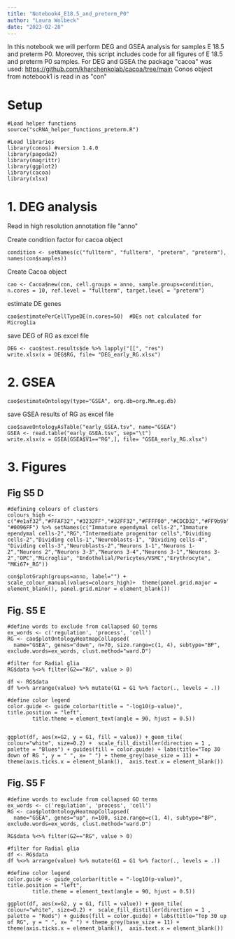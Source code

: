 ```yaml
---
title: "Notebook4_E18.5_and_preterm_P0"
author: "Laura Wolbeck"
date: "2023-02-28"
---
```


In this notebook we will perform DEG and GSEA analysis for samples E 18.5 and preterm P0. Moreover, this script includes code for all figures of E 18.5 and preterm P0 samples. 
For DEG and GSEA the package "cacoa" was used: https://github.com/kharchenkolab/cacoa/tree/main
Conos object from notebook1 is read in as "con"

# Setup
```{r setup, results='hide', warning=FALSE, message = FALSE}
#Load helper functions
source("scRNA_helper_functions_preterm.R")

#Load libraries
library(conos) #version 1.4.0
library(pagoda2)
library(magrittr)
library(ggplot2)
library(cacoa)
library(xlsx)
```

# 1. DEG analysis
Read in high resolution annotation file "anno"

Create condition factor for cacoa object
```{r,eval=FALSE }
condition <- setNames(c("fullterm", "fullterm", "preterm", "preterm"), names(con$samples))
```

Create Cacoa object
```{r,eval=FALSE}
cao <- Cacoa$new(con, cell.groups = anno, sample.groups=condition, n.cores = 10, ref.level = "fullterm", target.level = "preterm")
```

estimate DE genes
```{r,eval=FALSE}
cao$estimatePerCellTypeDE(n.cores=50)  #DEs not calculated for Microglia
```

save DEG of RG as excel file 
```{r}
DEG <- cao$test.results$de %>% lapply("[[", "res") 
write.xlsx(x = DEG$RG, file= "DEG_early_RG.xlsx")
```

# 2. GSEA
```{r}
cao$estimateOntology(type="GSEA", org.db=org.Mm.eg.db)
```

save GSEA results of RG as excel file
```{r}
cao$saveOntologyAsTable("early_GSEA.tsv", name="GSEA")
GSEA <- read.table("early_GSEA.tsv", sep="\t")
write.xlsx(x = GSEA[GSEA$V1=="RG",], file= "GSEA_early_RG.xlsx")
```

# 3. Figures
## Fig S5 D
```{r}
#defining colours of clusters
colours_high <- c("#e1af32","#FFAF32","#3232FF","#32FF32","#FFFF00","#CDCD32","#FF9b9b","#EB8C32","#C8961E","#FF3232","#AF3232","#B49191","#694646","#820000","#965050","#550505","#C80F0F","#AF32FF","#E632E6","#FFC8FF","#DBFF00", "#0096FF") %>% setNames(c("Immature ependymal cells-2","Immature ependymal cells-2","RG","Intermediate progenitor cells","Dividing cells-2","Dividing cells-1","Neuroblasts-1", "Dividing cells-4", "Dividing cells-3","Neuroblasts-2","Neurons 1-1","Neurons 1-2","Neurons 2","Neurons 3-3","Neurons 3-4","Neurons 3-1","Neurons 3-2","OPC","Microglia", "Endothelial/Pericytes/VSMC","Erythrocyte", "MKi67+_RG"))

con$plotGraph(groups=anno, label="") + scale_colour_manual(values=colours_high)+  theme(panel.grid.major = element_blank(), panel.grid.minor = element_blank())
```

## Fig. S5 E
```{r}
#define words to exclude from collapsed GO terms
ex_words <- c('regulation', 'process', 'cell')
RG <- cao$plotOntologyHeatmapCollapsed(
  name="GSEA", genes="down", n=70, size.range=c(1, 4), subtype="BP", exclude.words=ex_words, clust.method="ward.D")

#filter for Radial glia
RG$data %<>% filter(G2=="RG", value > 0)

df <- RG$data
df %<>% arrange(value) %>% mutate(G1 = G1 %>% factor(., levels = .))

#define color legend
color.guide <- guide_colorbar(title = "-log10(p-value)", title.position = "left", 
        title.theme = element_text(angle = 90, hjust = 0.5))


ggplot(df, aes(x=G2, y = G1, fill = value)) + geom_tile( colour="white", size=0.2) +  scale_fill_distiller(direction = 1 , palette = "Blues") + guides(fill = color.guide) + labs(title="Top 30 down of RG ", y = " ", x= " ") + theme_grey(base_size = 11) + theme(axis.ticks.x = element_blank(),  axis.text.x = element_blank())
```

## Fig. S5 F
```{r, fig.width=7, fig.height=7}
#define words to exclude from collapsed GO terms
ex_words <- c('regulation', 'process', 'cell')
RG <- cao$plotOntologyHeatmapCollapsed(
  name="GSEA", genes="up", n=100, size.range=c(1, 4), subtype="BP", exclude.words=ex_words, clust.method="ward.D")

RG$data %<>% filter(G2=="RG", value > 0)

#filter for Radial glia
df <- RG$data
df %<>% arrange(value) %>% mutate(G1 = G1 %>% factor(., levels = .))

#define color legend
color.guide <- guide_colorbar(title = "-log10(p-value)", title.position = "left", 
        title.theme = element_text(angle = 90, hjust = 0.5))

ggplot(df, aes(x=G2, y = G1, fill = value)) + geom_tile( colour="white", size=0.2) +  scale_fill_distiller(direction = 1 , palette = "Reds") + guides(fill = color.guide) + labs(title="Top 30 up of RG", y = " ", x= " ") + theme_grey(base_size = 11) + theme(axis.ticks.x = element_blank(),  axis.text.x = element_blank())
```
